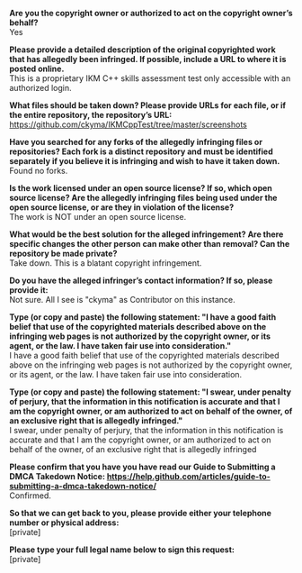 **Are you the copyright owner or authorized to act on the copyright owner’s behalf?**   
Yes   
   
**Please provide a detailed description of the original copyrighted work that has allegedly been infringed. If possible, include a URL to where it is posted online.**   
This is a proprietary IKM C++ skills assessment test only accessible with an authorized login.   
   
**What files should be taken down? Please provide URLs for each file, or if the entire repository, the repository’s URL:**   
https://github.com/ckyma/IKMCppTest/tree/master/screenshots   
   
**Have you searched for any forks of the allegedly infringing files or repositories? Each fork is a distinct repository and must be identified separately if you believe it is infringing and wish to have it taken down.**   
Found no forks.   
   
**Is the work licensed under an open source license? If so, which open source license? Are the allegedly infringing files being used under the open source license, or are they in violation of the license?**   
The work is NOT under an open source license.   
   
**What would be the best solution for the alleged infringement? Are there specific changes the other person can make other than removal? Can the repository be made private?**   
Take down. This is a blatant copyright infringement.   
   
**Do you have the alleged infringer’s contact information? If so, please provide it:**   
Not sure. All I see is "ckyma" as Contributor on this instance.   
   
**Type (or copy and paste) the following statement: "I have a good faith belief that use of the copyrighted materials described above on the infringing web pages is not authorized by the copyright owner, or its agent, or the law. I have taken fair use into consideration."**   
I have a good faith belief that use of the copyrighted materials described above on the infringing web pages is not authorized by the copyright owner, or its agent, or the law. I have taken fair use into consideration.   
   
**Type (or copy and paste) the following statement: "I swear, under penalty of perjury, that the information in this notification is accurate and that I am the copyright owner, or am authorized to act on behalf of the owner, of an exclusive right that is allegedly infringed."**   
I swear, under penalty of perjury, that the information in this notification is accurate and that I am the copyright owner, or am authorized to act on behalf of the owner, of an exclusive right that is allegedly infringed   
   
**Please confirm that you have you have read our Guide to Submitting a DMCA Takedown Notice: https://help.github.com/articles/guide-to-submitting-a-dmca-takedown-notice/**   
Confirmed.   
   
**So that we can get back to you, please provide either your telephone number or physical address:**   
[private]  
   
**Please type your full legal name below to sign this request:**   
[private]  
